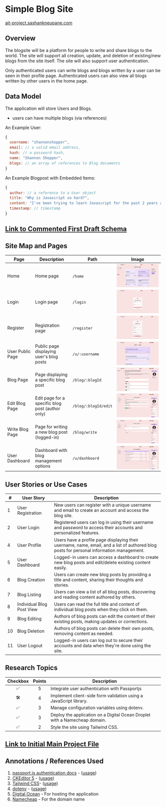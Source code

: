 # Simple Blog Site

[ait-project.sashankneupane.com](http://ait-project.sashankneupane.com)

## Overview

The blogsite will be a platform for people to write and share blogs to the world. The site will support all creation, update, and deletion of existing/new blogs from the site itself. The site will also support user authentication.

Only authenticated users can write blogs and blogs written by a user can be seen in their profile page. Authenticated users can also view all blogs written by other users in the home page.

## Data Model

The application will store Users and Blogs.

- users can have multiple blogs (via references)

An Example User:

```javascript
{
  username: "shannonshopper",
  email: // a valid email address,
  hash: // a password hash,
  name: "Shannon Shopper",
  blogs: // an array of references to Blog documents
}
```

An Example Blogpost with Embedded Items:

```javascript
{
  author: // a reference to a User object
  title: "Why is Javascript so hard?",
  content: "I've been trying to learn Javascript for the past 2 years and I still don't understand it."
  timestamp: // timestamp
}
```

## [Link to Commented First Draft Schema](db/models/Blogpost.mjs)

## Site Map and Pages

| Page                  | Description                                       | Path                 | Image                                          |
|-----------------------|---------------------------------------------------|----------------------|------------------------------------------------|
| Home                  | Home page                                         | `/home`              | ![Home Page](public/documentation/home.png)    |
| Login                 | Login page                                        | `/login`             | ![Login Page](public/documentation/login.png)  |
| Register              | Registration page                                 | `/register`          | ![Register Page](public/documentation/register.png)  |
| User Public Page      | Public page displaying user's blog posts          | `/u/:username`       | ![User Public Page](public/documentation/username.png)  |
| Blog Page             | Page displaying a specific blog post             | `/blog/:blogId`      | ![Blog Page](public/documentation/blog-post.png)  |
| Edit Blog Page        | Edit page for a specific blog post (author only) | `/blog/:blogId/edit` | ![Edit Blog Page](public/documentation/blog-edit.png)  |
| Write Blog Page       | Page for writing a new blog post (logged-in)     | `/blog/write`        | ![Write Blog Page](public/documentation/blog-create.png)  |
| User Dashboard        | Dashboard with blog management options           | `/u/dashboard`       | ![User Dashboard](public/documentation/dashboard.png)  |

## User Stories or Use Cases

| #   | User Story                | Description                                                                                                                              |
| --- | ------------------------- | ---------------------------------------------------------------------------------------------------------------------------------------- |
| 1   | User Registration         | New users can register with a unique username and email to create an account and access the blog site.                                   |
| 2   | User Login                | Registered users can log in using their username and password to access their accounts and personalized features.                        |                                      |
| 4   | User Profile              | Users have a profile page displaying their username, name, email, and a list of authored blog posts for personal information management. |
| 5   | User Dashboard            | Logged-in users can access a dashboard to create new blog posts and edit/delete existing content easily.                                      |
| 6   | Blog Creation             | Users can create new blog posts by providing a title and content, sharing their thoughts and stories.                                    |
| 7   | Blog Listing              | Users can view a list of all blog posts, discovering and reading content authored by others.                                             |
| 8   | Individual Blog Post View | Users can read the full title and content of individual blog posts when they click on them.                                              |
| 9   | Blog Editing              | Authors of blog posts can edit the content of their existing posts, making updates or corrections.                                       |
| 10  | Blog Deletion             | Authors of blog posts can delete their own posts, removing content as needed.                                                            |
| 11  | User Logout               | Logged-in users can log out to secure their accounts and data when they're done using the site.                                          |

## Research Topics

| Checkbox | Points | Description                                                                |
| :------: | :----: | -------------------------------------------------------------------------- |
|   ✅    |   5    | Integrate user authentication with Passportjs                              |
|   🛠️    |   4    | Implement client-side form validation using a JavaScript library.          |
|   ✅    |   3    | Manage configuration variables using dotenv.                               |
|   ✅    |   3    | Deploy the application on a Digital Ocean Droplet with a Namecheap domain. |
|   ✅    |   2    | Style the site using Tailwind CSS.                |

## [Link to Initial Main Project File](app.mjs)

## Annotations / References Used

1. [passport.js authentication docs](http://passportjs.org/docs) - ([usage](middlewares/auth.mjs))
2. [CKEditor 5](https://ckeditor.com/docs/ckeditor5/latest/builds/guides/integration/frameworks/react.html) - ([usage](views/write.hbs#L60-L73))
3. [Tailwind CSS](https://tailwindcss.com)- ([usage](/tailwind.config.js#L1-L11))
4. [dotenv](https://www.npmjs.com/package/dotenv) - ([usage](config.mjs#L1-L2))
5. [Digital Ocean](https://www.digitalocean.com/) - For hosting the application
6. [Namecheap](https://www.namecheap.com/) - For the domain name
